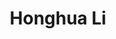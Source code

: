 ---
# Display name
title: Honghua Li
home_page: http://honghuali.github.io/

# Is this the primary user of the site?
superuser: false

highlight_name: false
---